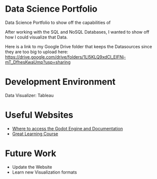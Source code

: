 # Data Science Portfolio
Data Science Portfolio to show off the capabilities of <Tableau>

After working with the SQL and NoSQL Databases, I wanted to show off how I could visualize that Data.

Here is a link to my Google Drive folder that keeps the Datasources since they are too big to upload here:
https://drive.google.com/drive/folders/1Ll5KLQ9xdCl_EIFNj-mT_DfhesKwaUmp?usp=sharing

# Development Environment

Data Visualizer: Tableau

# Useful Websites
* [Where to access the Godot Engine and Documentation](https://www.tableau.com/trial/tableau-software)
* [Great Learning Course](https://www.udemy.com/course/tableau-specialist-certification-prep)

# Future Work

* Update the Website
* Learn new Visualization formats


